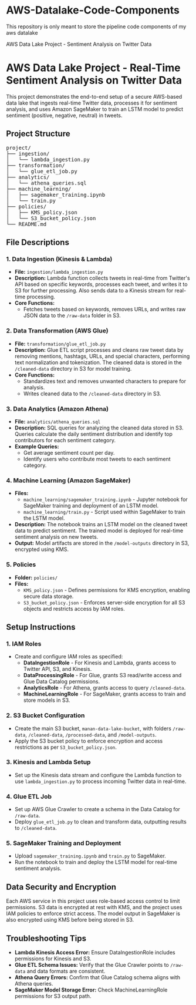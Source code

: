 # AWS-Datalake-Code-Components
This repository is only meant to store the pipeline code components of my aws datalake
<!DOCTYPE html>
<html>
<head>
 AWS Data Lake Project - Sentiment Analysis on Twitter Data
</head>
<body>

<h1>AWS Data Lake Project - Real-Time Sentiment Analysis on Twitter Data</h1>

<p>This project demonstrates the end-to-end setup of a secure AWS-based data lake that ingests real-time Twitter data, processes it for sentiment analysis, and uses Amazon SageMaker to train an LSTM model to predict sentiment (positive, negative, neutral) in tweets.</p>

<h2>Project Structure</h2>
<pre>
project/
├── ingestion/
│   └── lambda_ingestion.py
├── transformation/
│   └── glue_etl_job.py
├── analytics/
│   └── athena_queries.sql
├── machine_learning/
│   ├── sagemaker_training.ipynb
│   └── train.py
├── policies/
│   ├── KMS_policy.json
│   └── S3_bucket_policy.json
└── README.md
</pre>

<h2>File Descriptions</h2>

<h3>1. Data Ingestion (Kinesis & Lambda)</h3>
<ul>
  <li><strong>File:</strong> <code>ingestion/lambda_ingestion.py</code></li>
  <li><strong>Description:</strong> Lambda function collects tweets in real-time from Twitter's API based on specific keywords, processes each tweet, and writes it to S3 for further processing. Also sends data to a Kinesis stream for real-time processing.</li>
  <li><strong>Core Functions:</strong>
    <ul>
      <li>Fetches tweets based on keywords, removes URLs, and writes raw JSON data to the <code>/raw-data</code> folder in S3.</li>
    </ul>
  </li>
</ul>

<h3>2. Data Transformation (AWS Glue)</h3>
<ul>
  <li><strong>File:</strong> <code>transformation/glue_etl_job.py</code></li>
  <li><strong>Description:</strong> Glue ETL script processes and cleans raw tweet data by removing mentions, hashtags, URLs, and special characters, performing text normalization and tokenization. The cleaned data is stored in the <code>/cleaned-data</code> directory in S3 for model training.</li>
  <li><strong>Core Functions:</strong>
    <ul>
      <li>Standardizes text and removes unwanted characters to prepare for analysis.</li>
      <li>Writes cleaned data to the <code>/cleaned-data</code> directory in S3.</li>
    </ul>
  </li>
</ul>

<h3>3. Data Analytics (Amazon Athena)</h3>
<ul>
  <li><strong>File:</strong> <code>analytics/athena_queries.sql</code></li>
  <li><strong>Description:</strong> SQL queries for analyzing the cleaned data stored in S3. Queries calculate the daily sentiment distribution and identify top contributors for each sentiment category.</li>
  <li><strong>Example Queries:</strong>
    <ul>
      <li>Get average sentiment count per day.</li>
      <li>Identify users who contribute most tweets to each sentiment category.</li>
    </ul>
  </li>
</ul>

<h3>4. Machine Learning (Amazon SageMaker)</h3>
<ul>
  <li><strong>Files:</strong>
    <ul>
      <li><code>machine_learning/sagemaker_training.ipynb</code> - Jupyter notebook for SageMaker training and deployment of an LSTM model.</li>
      <li><code>machine_learning/train.py</code> - Script used within SageMaker to train the LSTM model.</li>
    </ul>
  </li>
  <li><strong>Description:</strong> The notebook trains an LSTM model on the cleaned tweet data to predict sentiment. The trained model is deployed for real-time sentiment analysis on new tweets.</li>
  <li><strong>Output:</strong> Model artifacts are stored in the <code>/model-outputs</code> directory in S3, encrypted using KMS.</li>
</ul>

<h3>5. Policies</h3>
<ul>
  <li><strong>Folder:</strong> <code>policies/</code></li>
  <li><strong>Files:</strong>
    <ul>
      <li><code>KMS_policy.json</code> - Defines permissions for KMS encryption, enabling secure data storage.</li>
      <li><code>S3_bucket_policy.json</code> - Enforces server-side encryption for all S3 objects and restricts access by IAM roles.</li>
    </ul>
  </li>
</ul>

<h2>Setup Instructions</h2>

<h3>1. IAM Roles</h3>
<ul>
  <li>Create and configure IAM roles as specified:
    <ul>
      <li><strong>DataIngestionRole</strong> - For Kinesis and Lambda, grants access to Twitter API, S3, and Kinesis.</li>
      <li><strong>DataProcessingRole</strong> - For Glue, grants S3 read/write access and Glue Data Catalog permissions.</li>
      <li><strong>AnalyticsRole</strong> - For Athena, grants access to query <code>/cleaned-data</code>.</li>
      <li><strong>MachineLearningRole</strong> - For SageMaker, grants access to train and store models in S3.</li>
    </ul>
  </li>
</ul>

<h3>2. S3 Bucket Configuration</h3>
<ul>
  <li>Create the main S3 bucket, <code>manan-data-lake-bucket</code>, with folders <code>/raw-data</code>, <code>/cleaned-data</code>, <code>/processed-data</code>, and <code>/model-outputs</code>.</li>
  <li>Apply the S3 bucket policy to enforce encryption and access restrictions as per <code>S3_bucket_policy.json</code>.</li>
</ul>

<h3>3. Kinesis and Lambda Setup</h3>
<ul>
  <li>Set up the Kinesis data stream and configure the Lambda function to use <code>lambda_ingestion.py</code> to process incoming Twitter data in real-time.</li>
</ul>

<h3>4. Glue ETL Job</h3>
<ul>
  <li>Set up AWS Glue Crawler to create a schema in the Data Catalog for <code>/raw-data</code>.</li>
  <li>Deploy <code>glue_etl_job.py</code> to clean and transform data, outputting results to <code>/cleaned-data</code>.</li>
</ul>

<h3>5. SageMaker Training and Deployment</h3>
<ul>
  <li>Upload <code>sagemaker_training.ipynb</code> and <code>train.py</code> to SageMaker.</li>
  <li>Run the notebook to train and deploy the LSTM model for real-time sentiment analysis.</li>
</ul>

<h2>Data Security and Encryption</h2>
<p>Each AWS service in this project uses role-based access control to limit permissions. S3 data is encrypted at rest with KMS, and the project uses IAM policies to enforce strict access. The model output in SageMaker is also encrypted using KMS before being stored in S3.</p>

<h2>Troubleshooting Tips</h2>
<ul>
  <li><strong>Lambda Kinesis Access Error:</strong> Ensure DataIngestionRole includes permissions for Kinesis and S3.</li>
  <li><strong>Glue ETL Schema Issues:</strong> Verify that the Glue Crawler points to <code>/raw-data</code> and data formats are consistent.</li>
  <li><strong>Athena Query Errors:</strong> Confirm that Glue Catalog schema aligns with Athena queries.</li>
  <li><strong>SageMaker Model Storage Error:</strong> Check MachineLearningRole permissions for S3 output path.</li>
</ul>

</body>
</html>

